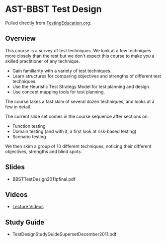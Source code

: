 # AST-BBST Test Design

Pulled directly from [TestingEducation.org](http://testingeducation.org/BBST/testdesign/):

## Overview

This course is a survey of test techniques. We look at a few techniques more closely than the rest but we don't expect this course to make you a skilled practitioner of any technique.

* Gain familiarity with a variety of test techniques.
* Learn structures for comparing objectives and strengths of different test techniques.
* Use the Heuristic Test Strategy Model for test planning and design.
* Use concept mapping tools for test planning.

The course takes a fast skim of several dozen techniques, and looks at a few in detail.

The current slide set comes in the course sequence after sections on:

* Function testing
* Domain testing \(and with it, a first look at risk-based testing\)
* Scenario testing

We then skim a group of 10 different techniques, noticing their different objectives, strengths and blind spots.

## Slides

* BBSTTestDesign2011pfinal.pdf

## Videos

* [Lecture Videos](http://testingeducation.org/BBST/testdesign/)

## Study Guide

* TestDesignStudyGuideSupersetDecember2011.pdf

